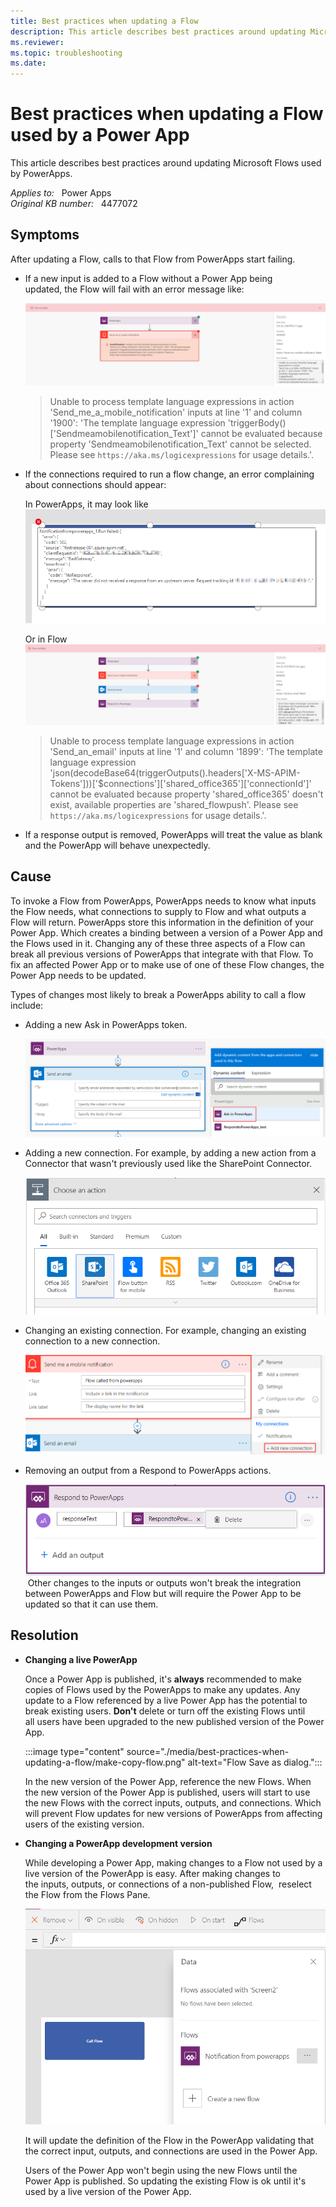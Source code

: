 ```yaml
---
title: Best practices when updating a Flow
description: This article describes best practices around updating Microsoft Flows used by PowerApps.
ms.reviewer: 
ms.topic: troubleshooting
ms.date: 
---
```

# Best practices when updating a Flow used by a Power App

This article describes best practices around updating Microsoft Flows used by PowerApps.

_Applies to:_ &nbsp; Power Apps  
_Original KB number:_ &nbsp; 4477072

## Symptoms

​After updating a Flow, calls to that Flow from PowerApps start failing.

- If a new input is added to a Flow without a Power App being updated, the Flow will fail with an error message like:

    ![Flow missing input error](./media/best-practices-when-updating-a-flow/flow-fail-error-message.png)

    > Unable to process template language expressions in action 'Send_me_a_mobile_notification' inputs at line '1' and column '1900': 'The template language expression 'triggerBody()['Sendmeamobilenotification_Text']' cannot be evaluated because property 'Sendmeamobilenotification_Text' cannot be selected. Please see `https://aka.ms/logicexpressions` for usage details.'.

- If the connections required to run a flow change, an error complaining about connections should appear:

    In PowerApps, it may look like
    ![PowerApps Flow failure error](./media/best-practices-when-updating-a-flow/powerapp-error.png)

    Or in Flow
    ![Error in Flow](./media/best-practices-when-updating-a-flow/flow-run-failed.png)

    > Unable to process template language expressions in action 'Send_an_email' inputs at line '1' and column '1899': 'The template language expression 'json(decodeBase64(triggerOutputs().headers['X-MS-APIM-Tokens']))['$connections']['shared_office365']['connectionId']' cannot be evaluated because property 'shared_office365' doesn't exist, available properties are 'shared_flowpush'. Please see `https://aka.ms/logicexpressions` for usage details.'.

- ​If a response output is removed, PowerApps will treat the value as blank and the PowerApp will behave unexpectedly.  

## Cause

To invoke a Flow from PowerApps, PowerApps needs to know what inputs the Flow needs, what connections to supply to Flow and what outputs a Flow will return. PowerApps store this information in the definition of your Power App. Which creates a binding between a version of a Power App and the Flows used in it. Changing any of these three aspects of a Flow can break all previous versions of PowerApps that integrate with that Flow. To fix an affected Power App or to make use of one of these Flow changes, the Power App needs to be updated.

Types of changes most likely to break a PowerApps ability to call a flow include:

- Adding a new Ask in PowerApps token.

    ![Adding a PowerApps token](./media/best-practices-when-updating-a-flow/ask-powerapps.png)  

- Adding a new connection. For example, by adding a new action from a Connector that wasn't previously used like the SharePoint Connector.

    ![Adding a connection in Flow](./media/best-practices-when-updating-a-flow/add-new-connection.png)

- Changing an existing connection. For example, changing an existing connection to a new connection.

    ![Changing a connection in Flow](./media/best-practices-when-updating-a-flow/change-existing-connection.png)

- Removing an output from a Respond to PowerApps actions.

    ![Removing a Respond to PowerApps output in Flow](./media/best-practices-when-updating-a-flow/remove-output.png)
​​​​​​​
Other changes to the inputs or outputs won't break the integration between PowerApps and Flow but will require the Power App to be updated so that it can use them.

## Resolution

- **Changing a live PowerApp**  

    Once a Power App is published, it's **always** recommended to make copies of Flows used by the PowerApps to make any updates. Any update to a Flow referenced by a live Power App has the potential to break existing users. **Don't** delete or turn off the existing Flows until all users have been upgraded to the new published version of the Power App.

    :::image type="content" source="./media/best-practices-when-updating-a-flow/make-copy-flow.png" alt-text="Flow Save as dialog.":::

    In the new version of the Power App, reference the new Flows. When the new version of the Power App is published, users will start to use the new Flows with the correct inputs, outputs, and connections. Which will prevent Flow updates for new versions of PowerApps from affecting users of the existing version.

- **Changing a PowerApp development version**

    While developing a Power App, making changes to a Flow not used by a live version of the PowerApp is easy. After making changes to the inputs, outputs, or connections of a non-published Flow,  reselect the Flow from the Flows Pane.

    ![Updating a Flow definition in PowerApps](./media/best-practices-when-updating-a-flow/reselect-flow.png)

    It will update the definition of the Flow in the PowerApp validating that the correct input, outputs, and connections are used in the Power App.

    Users of the Power App won't begin using the new Flows until the Power App is published. So updating the existing Flow is ok until it's used by a live version of the Power App.
